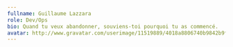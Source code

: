 ```yaml
---
fullname: Guillaume Lazzara
role: Dev/Ops
bio: Quand tu veux abandonner, souviens-toi pourquoi tu as commencé.
avatar: http://www.gravatar.com/userimage/11519889/4018a8806740b9842b9fa9efbc32db1d?size=512
---
```


